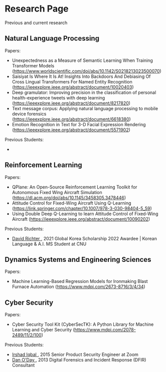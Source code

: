 # Research Page

Previous and current research 

## Natural Language Processing

Papers:

* Unexpectedness as a Measure of Semantic Learning When Training Transformer Models (https://www.worldscientific.com/doi/abs/10.1142/S0218213023500070)
* Saisiyat Is Where It Is At! Insights Into Backdoors And Debiasing Of Cross Lingual Transformers For Named Entity Recognition (https://ieeexplore.ieee.org/abstract/document/10020403)
* Deep gramulator: Improving precision in the classification of personal health-experience tweets with deep learning (https://ieeexplore.ieee.org/abstract/document/8217820)
* Text message corpus: Applying natural language processing to mobile device forensics (https://ieeexplore.ieee.org/abstract/document/6618380)
* Emotion Recognition in Text for 3-D Facial Expression Rendering (https://ieeexplore.ieee.org/abstract/document/5571902)

Previous Students: 

* 

	
## Reinforcement Learning

Papers:

* QPlane: An Open-Source Reinforcement Learning Toolkit for Autonomous Fixed Wing Aircraft Simulation (https://dl.acm.org/doi/abs/10.1145/3458305.3478446)
* Attitude Control for Fixed-Wing Aircraft Using Q-Learning (https://link.springer.com/chapter/10.1007/978-3-030-98404-5_59)
* Using Double Deep Q-Learning to learn Attitude Control of Fixed-Wing Aircraft (https://ieeexplore.ieee.org/abstract/document/10090202)

Previous Students: 

* <a href="https://www.linkedin.com/in/david-richter-0b4312200/"> David Richter   </a>, 2021 
 Global Korea Scholarship 2022 Awardee | Korean Language & A.I. MS Student at CNU </br>

  

## Dynamics Systems and Engineering Sciences

Papers:

* Machine Learning-Based Regression Models for Ironmaking Blast Furnace Automation (https://www.mdpi.com/2673-8716/3/4/34)

## Cyber Security

Papers:

* Cyber Security Tool Kit (CyberSecTK): A Python Library for Machine Learning and Cyber Security (https://www.mdpi.com/2078-2489/11/2/100)

Previous Students: 

* <a href="https://www.linkedin.com/in/miirshad/"> Irshad Iqbal   </a>, 2015 
  Senior Product Security Engineer at Zoom </br>
* <a href="https://www.linkedin.com/in/danieloday/"> Dan O'Day  </a>, 2013 
Digital Forensics and Incident Response (DFIR) Consultant  </br>



